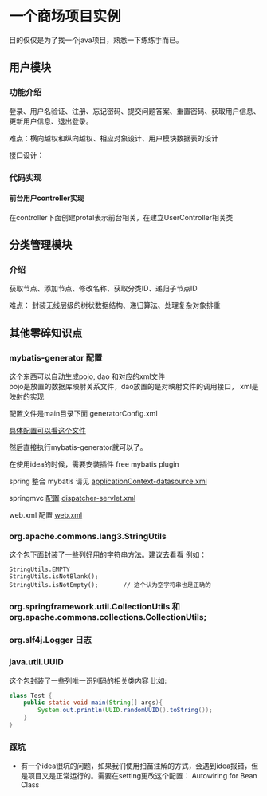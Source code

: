 # 一个商场项目实例

目的仅仅是为了找一个java项目，熟悉一下练练手而已。

## 用户模块
### 功能介绍
登录、用户名验证、注册、忘记密码、提交问题答案、重置密码、获取用户信息、更新用户信息、退出登录。

难点：横向越权和纵向越权、相应对象设计、用户模块数据表的设计

接口设计：

### 代码实现
#### 前台用户controller实现
在controller下面创建protal表示前台相关，在建立UserController相关类



## 分类管理模块

### 介绍
获取节点、添加节点、修改名称、获取分类ID、递归子节点ID

难点： 封装无线层级的树状数据结构、递归算法、处理复杂对象排重































## 其他零碎知识点
### mybatis-generator 配置
这个东西可以自动生成pojo, dao 和对应的xml文件               
pojo是放置的数据库映射关系文件，dao放置的是对映射文件的调用接口， xml是映射的实现                      

配置文件是main目录下面 generatorConfig.xml

[具体配置可以看这个文件](./src/main/resources/generatorConfig.xml)

然后直接执行mybatis-generator就可以了。  

在使用idea的时候，需要安装插件 free mybatis plugin                   

spring 整合 mybatis 请见 [applicationContext-datasource.xml](./src/main/resources/applicationContext-datasource.xml)                         

springmvc 配置 [dispatcher-servlet.xml](./src/main/webapp/WEB-INF/dispatcher-servlet.xml)

web.xml 配置 [web.xml](./src/main/webapp/WEB-INF/web.xml)


### org.apache.commons.lang3.StringUtils
这个包下面封装了一些列好用的字符串方法。建议去看看
例如：
```
StringUtils.EMPTY
StringUtils.isNotBlank();
StringUtils.isNotEmpty();       // 这个认为空字符串也是正确的
```

### org.springframework.util.CollectionUtils 和 org.apache.commons.collections.CollectionUtils;

### org.slf4j.Logger 日志





### java.util.UUID
这个包封装了一些列唯一识别码的相关类内容
比如:
```java
class Test {
    public static void main(String[] args){
        System.out.println(UUID.randomUUID().toString());     
    }
}
```

              

### 踩坑
- 有一个idea很坑的问题，如果我们使用扫苗注解的方式，会遇到idea报错，但是项目又是正常运行的。需要在setting更改这个配置： Autowiring for Bean Class







